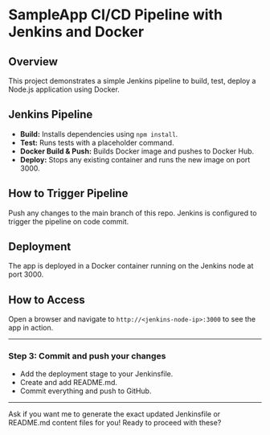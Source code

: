 # SampleApp CI/CD Pipeline with Jenkins and Docker

## Overview
This project demonstrates a simple Jenkins pipeline to build, test, deploy a Node.js application using Docker.

## Jenkins Pipeline
- **Build:** Installs dependencies using `npm install`.
- **Test:** Runs tests with a placeholder command.
- **Docker Build & Push:** Builds Docker image and pushes to Docker Hub.
- **Deploy:** Stops any existing container and runs the new image on port 3000.

## How to Trigger Pipeline
Push any changes to the main branch of this repo. Jenkins is configured to trigger the pipeline on code commit.

## Deployment
The app is deployed in a Docker container running on the Jenkins node at port 3000.

## How to Access
Open a browser and navigate to `http://<jenkins-node-ip>:3000` to see the app in action.

---

### Step 3: Commit and push your changes

- Add the deployment stage to your Jenkinsfile.
- Create and add README.md.
- Commit everything and push to GitHub.

---

Ask if you want me to generate the exact updated Jenkinsfile or README.md content files for you! Ready to proceed with these?
